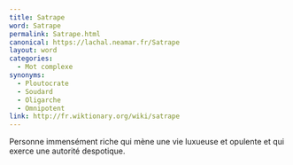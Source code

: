 ```yaml
---
title: Satrape
word: Satrape
permalink: Satrape.html
canonical: https://lachal.neamar.fr/Satrape
layout: word
categories:
  - Mot complexe
synonyms:
  - Ploutocrate
  - Soudard
  - Oligarche
  - Omnipotent
link: http://fr.wiktionary.org/wiki/satrape
---
```


Personne immensément riche qui mène une vie luxueuse et opulente et qui exerce une autorité despotique.

